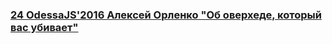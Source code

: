 ### [24 OdessaJS'2016  Алексей Орленко &quot;Об оверхеде, который вас убивает&quot;](https://www.youtube.com/watch?v=LYqhH2Rk-K4)

